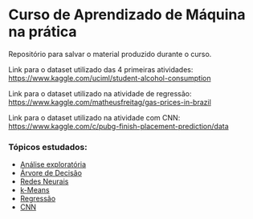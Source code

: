 # Curso de Aprendizado de Máquina na prática

Repositório para salvar o material produzido durante o curso.

Link para o dataset utilizado das 4 primeiras atividades: https://www.kaggle.com/uciml/student-alcohol-consumption

Link para o dataset utilizado na atividade de regressão: https://www.kaggle.com/matheusfreitag/gas-prices-in-brazil

Link para o dataset utilizado na atividade com CNN: https://www.kaggle.com/c/pubg-finish-placement-prediction/data

### Tópicos estudados:
- [Análise exploratória](https://github.com/lucasferreiraos/curso-aprendizado-de-maquina-na-pratica/blob/master/Consumo_de_%C3%A1lcool_de_estudantes.ipynb)
- [Árvore de Decisão](https://github.com/lucasferreiraos/curso-aprendizado-de-maquina-na-pratica/blob/master/%C3%81rvore_de_Decis%C3%A3o_Consumo_de_%C3%A1lcool_por_estudantes.ipynb)
- [Redes Neurais](https://github.com/lucasferreiraos/curso-aprendizado-de-maquina-na-pratica/blob/master/Redes_Neurais_Consumo_de_%C3%A1lcool_dos_estudantes.ipynb)
- [k-Means](https://github.com/lucasferreiraos/curso-aprendizado-de-maquina-na-pratica/blob/master/Agrupamento_com_k_means_Consumo_de_%C3%A1lcool_dos_estudantes.ipynb)
- [Regressão](https://github.com/lucasferreiraos/curso-aprendizado-de-maquina-na-pratica/blob/master/Pre%C3%A7o_do_combust%C3%ADvel_no_Brasil_regress%C3%A3o.ipynb)
- [CNN](https://github.com/lucasferreiraos/curso-aprendizado-de-maquina-na-pratica/blob/master/CNN_PUBG.ipynb)
